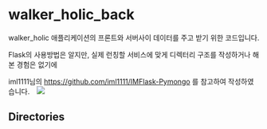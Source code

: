 # walker_holic_back
walker_holic 애플리케이션의 프론트와 서버사이 데이터를 주고 받기 위한 코드입니다.



Flask의 사용방법은 알지만, 실제 런칭할 서비스에 맞게 디렉터리 구조를 작성하거나 해본 경험은 없기에 



iml1111님의 https://github.com/iml1111/IMFlask-Pymongo 를 참고하여 작성하였습니다.  <img src="http://img.shields.io/badge/iml1111-655ced?style=social&logo=github&color=informational" style="height : auto; margin-left : 10px; margin-right : 10px;"/>




## Directories
